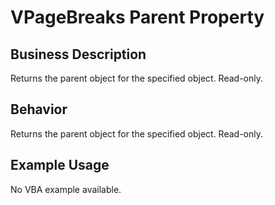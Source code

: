 # VPageBreaks Parent Property

## Business Description
Returns the parent object for the specified object. Read-only.

## Behavior
Returns the parent object for the specified object. Read-only.

## Example Usage
No VBA example available.